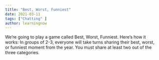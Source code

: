 ```yaml
---
title: "Best, Worst, Funniest"
date: 2021-03-11
tags: ["Chatting" ]
author: learningnow
---
```


We’re going to play a game called Best, Worst, Funniest. Here’s how it works: In groups of 2-3, everyone will take turns sharing their best, worst, or funniest moment from the year. You must share at least two out of the three categories.

